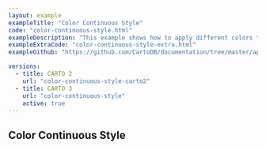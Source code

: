 ```yaml
---
layout: example
exampleTitle: "Color Continuous Style"
code: "color-continuous-style.html"
exampleDescription: "This example shows how to apply different colors to point features depending on attribute values."
exampleExtraCode: "color-continuous-style-extra.html"
exampleGithub: "https://github.com/CartoDB/documentation/tree/master/app/content/deck-gl/examples/styling/color-continuous-style.html"

versions:
  - title: CARTO 2
    url: "color-continuous-style-carto2"
  - title: CARTO 3
    url: "color-continuous-style"
    active: true
---
```

## Color Continuous Style

